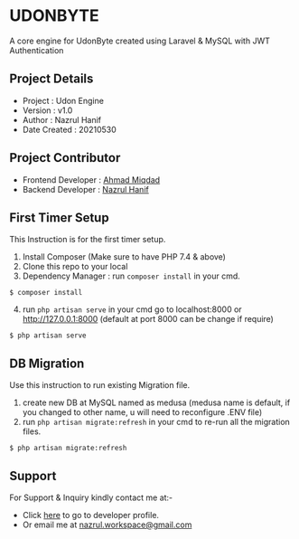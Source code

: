 UDONBYTE
=================

A core engine for UdonByte created using Laravel & MySQL with JWT Authentication

## Project Details
- Project : Udon Engine
- Version : v1.0
- Author : Nazrul Hanif
- Date Created : 20210530

## Project Contributor
- Frontend Developer : [Ahmad Miqdad](https://github.com/ahmadudon6)
- Backend Developer : [Nazrul Hanif](https://github.com/lordnaz)

## First Timer Setup

This Instruction is for the first timer setup.

1. Install Composer (Make sure to have PHP 7.4 & above)
2. Clone this repo to your local
3. Dependency Manager : run `composer install` in your cmd. 
```
$ composer install
```
4. run `php artisan serve` in your cmd go to localhost:8000 or http://127.0.0.1:8000 (default at port 8000 can be change if require)
```
$ php artisan serve
```

## DB Migration

Use this instruction to run existing Migration file.

1. create new DB at MySQL named as medusa (medusa name is default, if you changed to other name, u will need to reconfigure .ENV file)
2. run `php artisan migrate:refresh` in your cmd to re-run all the migration files.
```
$ php artisan migrate:refresh
```

## Support 

For Support & Inquiry kindly contact me at:-

- Click [here](https://github.com/lordnaz) to go to developer profile.
- Or email me at nazrul.workspace@gmail.com